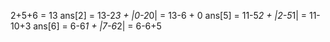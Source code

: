 2+5+6  = 13
ans[2] = 13-2*3 + |0-2*0| = 13-6 + 0
ans[5] = 11-5*2  + |2-5*1| = 11-10+3
ans[6] = 6-6*1  + |7-6*2| = 6-6+5